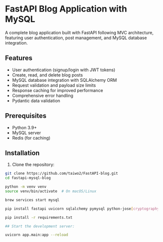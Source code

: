 # FastAPI Blog Application with MySQL

A complete blog application built with FastAPI following MVC architecture, featuring user authentication, post management, and MySQL database integration.

## Features

- User authentication (signup/login with JWT tokens)
- Create, read, and delete blog posts
- MySQL database integration with SQLAlchemy ORM
- Request validation and payload size limits
- Response caching for improved performance
- Comprehensive error handling
- Pydantic data validation

## Prerequisites

- Python 3.9+
- MySQL server
- Redis (for caching)

## Installation

1. Clone the repository:
```bash
git clone https://github.com/taiwo2/FastAPI-blog.git
cd fastapi-mysql-blog

python -m venv venv
source venv/bin/activate  # On macOS/Linux

brew services start mysql

pip install fastapi uvicorn sqlalchemy pymysql python-jose[cryptography] passlib redis python-multipart pydantic[email]

pip install -r requirements.txt

## Start the development server:

uvicorn app.main:app --reload
